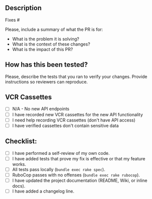 ## Description

Fixes #<issue-number>

Please, include a summary of what the PR is for:
- What is the problem it is solving?
- What is the context of these changes?
- What is the impact of this PR?

## How has this been tested?

Please, describe the tests that you ran to verify your changes. Provide instructions so reviewers can reproduce.

## VCR Cassettes

<!-- Only fill this out if you're adding/modifying API endpoints -->

- [ ] N/A - No new API endpoints
- [ ] I have recorded new VCR cassettes for the new API functionality
- [ ] I need help recording VCR cassettes (don't have API access)
- [ ] I have verified cassettes don't contain sensitive data

## Checklist:

- [ ] I have performed a self-review of my own code.
- [ ] I have added tests that prove my fix is effective or that my feature works.
- [ ] All tests pass locally (`bundle exec rake spec`).
- [ ] RuboCop passes with no offenses (`bundle exec rake rubocop`).
- [ ] I have updated the project documentation (README, Wiki, or inline docs).
- [ ] I have added a changelog line.
